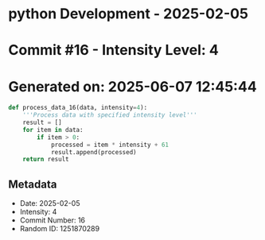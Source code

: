 ﻿# python Development - 2025-02-05
# Commit #16 - Intensity Level: 4
# Generated on: 2025-06-07 12:45:44
```python
def process_data_16(data, intensity=4):
    '''Process data with specified intensity level'''
    result = []
    for item in data:
        if item > 0:
            processed = item * intensity + 61
            result.append(processed)
    return result
```
## Metadata
- Date: 2025-02-05
- Intensity: 4
- Commit Number: 16
- Random ID: 1251870289
